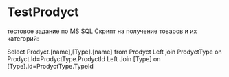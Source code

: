 # TestProdyct
тестовое задание по MS SQL
Скрипт на получение товаров и их категорий:

Select Prodyct.[name],[Type].[name] from Prodyct
Left join ProdyctType on Prodyct.Id=ProdyctType.ProdyctId
Left Join [Type] on [Type].id=ProdyctType.TypeId
